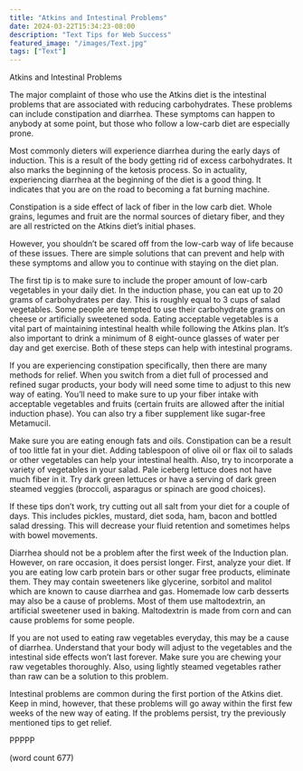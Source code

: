 ```yaml
---
title: "Atkins and Intestinal Problems"
date: 2024-03-22T15:34:23-08:00
description: "Text Tips for Web Success"
featured_image: "/images/Text.jpg"
tags: ["Text"]
---
```


Atkins and Intestinal Problems

The major complaint of those who use the Atkins diet is the intestinal problems that are associated with reducing carbohydrates. These problems can include constipation and diarrhea. These symptoms can happen to anybody at some point, but those who follow a low-carb diet are especially prone. 

Most commonly dieters will experience diarrhea during the early days of induction. This is a result of the body getting rid of excess carbohydrates. It also marks the beginning of the ketosis process. So in actuality, experiencing diarrhea at the beginning of the diet is a good thing. It indicates that you are on the road to becoming a fat burning machine.

Constipation is a side effect of lack of fiber in the low carb diet. Whole grains, legumes and fruit are the normal sources of dietary fiber, and they are all restricted on the Atkins diet’s initial phases.

However, you shouldn’t be scared off from the low-carb way of life because of these issues. There are simple solutions that can prevent and help with these symptoms and allow you to continue with staying on the diet plan.

The first tip is to make sure to include the proper amount of low-carb vegetables in your daily diet. In the induction phase, you can eat up to 20 grams of carbohydrates per day. This is roughly equal to 3 cups of salad vegetables. Some people are tempted to use their carbohydrate grams on cheese or artificially sweetened soda. Eating acceptable vegetables is a vital part of maintaining intestinal health while following the Atkins plan. It’s also important to drink a minimum of 8 eight-ounce glasses of water per day and get exercise. Both of these steps can help with intestinal programs. 

If you are experiencing constipation specifically, then there are many methods for relief. When you switch from a diet full of processed and refined sugar products, your body will need some time to adjust to this new way of eating. You’ll need to make sure to up your fiber intake with acceptable vegetables and fruits (certain fruits are allowed after the initial induction phase). You can also try a fiber supplement like sugar-free Metamucil. 

Make sure you are eating enough fats and oils. Constipation can be a result of too little fat in your diet. Adding tablespoon of olive oil or flax oil to salads or other vegetables can help your intestinal health. Also, try to incorporate a variety of vegetables in your salad. Pale iceberg lettuce does not have much fiber in it. Try dark green lettuces or have a serving of dark green steamed veggies (broccoli, asparagus or spinach are good choices).

If these tips don’t work, try cutting out all salt from your diet for a couple of days. This includes pickles, mustard, diet soda, ham, bacon and bottled salad dressing. This will decrease your fluid retention and sometimes helps with bowel movements.

Diarrhea should not be a problem after the first week of the Induction plan. However, on rare occasion, it does persist longer. First, analyze your diet. If you are eating low carb protein bars or other sugar free products, eliminate them. They may contain sweeteners like glycerine, sorbitol and malitol which are known to cause diarrhea and gas. Homemade low carb desserts may also be a cause of problems. Most of them use maltodextrin, an artificial sweetener used in baking. Maltodextrin is made from corn and can cause problems for some people.

If you are not used to eating raw vegetables everyday, this may be a cause of diarrhea. Understand that your body will adjust to the vegetables and the intestinal side effects won’t last forever. Make sure you are chewing your raw vegetables thoroughly. Also, using lightly steamed vegetables rather than raw can be a solution to this problem.

Intestinal problems are common during the first portion of the Atkins diet. Keep in mind, however, that these problems will go away within the first few weeks of the new way of eating. If the problems persist, try the previously mentioned tips to get relief.

PPPPP

(word count 677)
